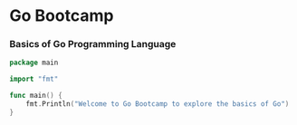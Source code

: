 # Go Bootcamp

### Basics of Go Programming Language

```go
package main

import "fmt"

func main() {
	fmt.Println("Welcome to Go Bootcamp to explore the basics of Go")
}
```
